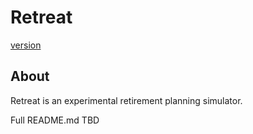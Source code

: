 # Retreat

[version](https://img.shields.io/badge/version-0.1.0-blue)

## About 

Retreat is an experimental retirement planning simulator.

Full README.md TBD
